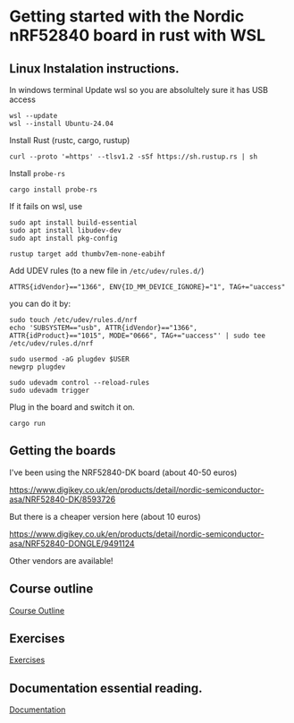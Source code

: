 # Getting started with the Nordic nRF52840 board in rust with WSL

## Linux Instalation instructions.

In windows terminal Update wsl so you are absolultely sure it has USB access
```
wsl --update
wsl --install Ubuntu-24.04
```

Install Rust (rustc, cargo, rustup)

```
curl --proto '=https' --tlsv1.2 -sSf https://sh.rustup.rs | sh
```

Install `probe-rs`

```
cargo install probe-rs
```
If it fails on wsl, use 
```
sudo apt install build-essential
sudo apt install libudev-dev
sudo apt install pkg-config
```
```
rustup target add thumbv7em-none-eabihf
```

Add UDEV rules (to a new file in `/etc/udev/rules.d/`)
```
ATTRS{idVendor}=="1366", ENV{ID_MM_DEVICE_IGNORE}="1", TAG+="uaccess"
```
you can do it by:

```
sudo touch /etc/udev/rules.d/nrf
echo 'SUBSYSTEM=="usb", ATTR{idVendor}=="1366", ATTR{idProduct}=="1015", MODE="0666", TAG+="uaccess"' | sudo tee /etc/udev/rules.d/nrf

sudo usermod -aG plugdev $USER
newgrp plugdev

sudo udevadm control --reload-rules
sudo udevadm trigger
```

Plug in the board and switch it on.

```
cargo run
```

## Getting the boards

I've been using the NRF52840-DK board (about 40-50 euros)

https://www.digikey.co.uk/en/products/detail/nordic-semiconductor-asa/NRF52840-DK/8593726

But there is a cheaper version here (about 10 euros)

https://www.digikey.co.uk/en/products/detail/nordic-semiconductor-asa/NRF52840-DONGLE/9491124

Other vendors are available!

## Course outline

[Course Outline](COURSE-OUTLINE.md)

## Exercises

[Exercises](EXERCISES.md)

## Documentation essential reading.

[Documentation](DOCUMENTATION.md)

